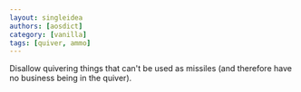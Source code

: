 ```yaml
---
layout: singleidea
authors: [aosdict]
category: [vanilla]
tags: [quiver, ammo]
---
```

Disallow quivering things that can't be used as missiles (and therefore have no business being in the quiver).
